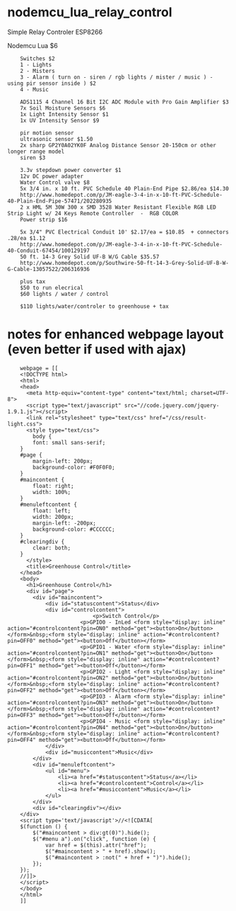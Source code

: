 # nodemcu_lua_relay_control
Simple Relay Controler ESP8266

Nodemcu Lua $6

        Switches $2
        1 - Lights
        2 - Misters
        3 - Alarm ( turn on - siren / rgb lights / mister / music ) - using pir sensor inside ) $2
        4 - Music

        ADS1115 4 Channel 16 Bit I2C ADC Module with Pro Gain Amplifier $3
        7x Soil Moisture Sensors $6
        1x Light Intensity Sensor $1
        1x UV Intensity Sensor $9
        
        pir motion sensor
        ultrasonic sensor $1.50
        2x sharp GP2Y0A02YK0F Analog Distance Sensor 20-150cm or other longer range model
        siren $3

        3.3v stepdown power converter $1
        12v DC power adapter
        Water Control valve $8
        5x 3/4 in. x 10 ft. PVC Schedule 40 Plain-End Pipe $2.86/ea $14.30
        http://www.homedepot.com/p/JM-eagle-3-4-in-x-10-ft-PVC-Schedule-40-Plain-End-Pipe-57471/202280935
        2 x HML 5M 30W 300 x SMD 3528 Water Resistant Flexible RGB LED Strip Light w/ 24 Keys Remote Controller  -  RGB COLOR
        Power strip $16
       
        5x 3/4" PVC Electrical Conduit 10' $2.17/ea = $10.85  + connectors .28/ea $1.12
        http://www.homedepot.com/p/JM-eagle-3-4-in-x-10-ft-PVC-Schedule-40-Conduit-67454/100129197
        50 ft. 14-3 Grey Solid UF-B W/G Cable $35.57
        http://www.homedepot.com/p/Southwire-50-ft-14-3-Grey-Solid-UF-B-W-G-Cable-13057522/206316936
        
        plus tax
        $50 to run elecrical
        $60 lights / water / control
        
        $110 lights/water/controler to greenhouse + tax
        
# notes for enhanced webpage layout (even better if used with ajax)

		webpage = [[
		<!DOCTYPE html>
		<html>
		<head>
		  <meta http-equiv="content-type" content="text/html; charset=UTF-8">
		  <script type="text/javascript" src="//code.jquery.com/jquery-1.9.1.js"></script>
		  <link rel="stylesheet" type="text/css" href="/css/result-light.css">
		  <style type="text/css">
		    body {
		    font: small sans-serif;
		}
		#page {
		    margin-left: 200px;
		    background-color: #F0F0F0;
		}
		#maincontent {
		    float: right;
		    width: 100%;
		}
		#menuleftcontent {
		    float: left;
		    width: 200px;
		    margin-left: -200px;
		    background-color: #CCCCCC;
		}
		#clearingdiv {
		    clear: both;
		}
		  </style>
		  <title>Greenhouse Control</title>
		</head>
		<body>
		  <h1>Greenhouse Control</h1>
		  <div id="page">
		    <div id="maincontent">
		        <div id="statuscontent">Status</div>
		        <div id="controlcontent">
		    	               <p>Switch Control</p>
			               <p>GPIO0 - InLed <form style="display: inline" action="#controlcontent?pin=ON0" method="get"><button>On</button></form>&nbsp;<form style="display: inline" action="#controlcontent?pin=OFF0" method="get"><button>Off</button></form>
			               <p>GPIO1 - Water <form style="display: inline" action="#controlcontent?pin=ON1" method="get"><button>On</button></form>&nbsp;<form style="display: inline" action="#controlcontent?pin=OFF1" method="get"><button>Off</button></form>
			               <p>GPIO2 - Light <form style="display: inline" action="#controlcontent?pin=ON2" method="get"><button>On</button></form>&nbsp;<form style="display: inline" action="#controlcontent?pin=OFF2" method="get"><button>Off</button></form>
			               <p>GPIO3 - Alarm <form style="display: inline" action="#controlcontent?pin=ON3" method="get"><button>On</button></form>&nbsp;<form style="display: inline" action="#controlcontent?pin=OFF3" method="get"><button>Off</button></form>
			               <p>GPIO4 - Music <form style="display: inline" action="#controlcontent?pin=ON4" method="get"><button>On</button></form>&nbsp;<form style="display: inline" action="#controlcontent?pin=OFF4" method="get"><button>Off</button></form>
		        </div>
		        <div id="musiccontent">Music</div>
		    </div>
		    <div id="menuleftcontent">
		        <ul id="menu">
		            <li><a href="#statuscontent">Status</a></li>
		            <li><a href="#controlcontent">Control</a></li>
		            <li><a href="#musiccontent">Music</a></li>
		        </ul>
		    </div>
		    <div id="clearingdiv"></div>
		</div>
		<script type='text/javascript'>//<![CDATA[
		$(function () {
		    $("#maincontent > div:gt(0)").hide();
		    $("#menu a").on("click", function (e) {
		        var href = $(this).attr("href");
		        $("#maincontent > " + href).show();
		        $("#maincontent > :not(" + href + ")").hide();
		    });
		});
		//]]> 
		</script>
		</body>
		</html>
		]]
